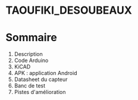 # TAOUFIKI_DESOUBEAUX
# Sommaire
1) Description
2) Code Arduino
3) KiCAD
4) APK : application Android
5) Datasheet du capteur
6) Banc de test
7) Pistes d'amélioration

